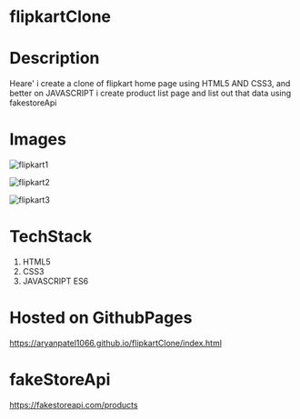 # flipkartClone
# Description
Heare' i create a clone of flipkart home page using HTML5 AND CSS3, and better on JAVASCRIPT i create product list page and list out that data using fakestoreApi
# Images
![flipkart1](https://github.com/Aryanpatel1066/flipkartClone/assets/112760422/06e1510e-9b5d-483a-a080-3041f7097d83)

![flipkart2](https://github.com/Aryanpatel1066/flipkartClone/assets/112760422/ebf5c0fd-bd07-4a28-bf2d-c926e638057f)

![flipkart3](https://github.com/Aryanpatel1066/flipkartClone/assets/112760422/5232bcf2-3fe5-43fc-8146-1e6374014414)

# TechStack
1. HTML5
2. CSS3
3. JAVASCRIPT ES6

# Hosted on GithubPages
https://aryanpatel1066.github.io/flipkartClone/index.html

# fakeStoreApi
https://fakestoreapi.com/products
